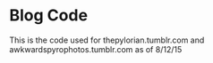 # Blog Code
This is the code used for thepylorian.tumblr.com and awkwardspyrophotos.tumblr.com as of 8/12/15
